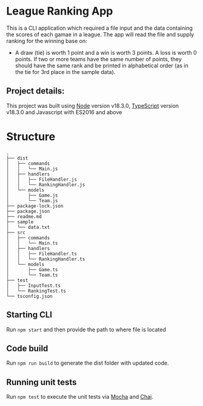 # League Ranking App

This is a CLI application which required a file input and the data containing the scores of each gamae in a league. The app will read the file and supply ranking for the winning base on:

* A draw (tie) is worth 1 point and a win is worth 3 points. A loss is worth 0 points. If two or more teams have the same number of points, they should have the same rank and be printed in alphabetical order (as in the tie for 3rd place in the sample data).

## Project details:

This project was built using [Node](https://nodejs.org/) version v18.3.0, [TypeScript](https://typescriptlang.org) version v18.3.0 and Javascript with ES2016 and above

# Structure



```
.
├── dist
│   ├── commands
│   │   └── Main.js
│   ├── handlers
│   │   ├── FileHandler.js
│   │   └── RankingHandler.js
│   └── models
│       ├── Game.js
│       └── Team.js
├── package-lock.json
├── package.json
├── readme.md
├── sample
│   └── data.txt
├── src
│   ├── commands
│   │   └── Main.ts
│   ├── handlers
│   │   ├── FileHandler.ts
│   │   └── RankingHandler.ts
│   └── models
│       ├── Game.ts
│       └── Team.ts
├── test
│   ├── InputTest.ts
│   └── RankingTest.ts
└── tsconfig.json

```

## Starting CLI

Run  `npm start` and then provide the path to where file is located

## Code build

Run `npm run build` to generate the dist folder with updated code. 

## Running unit tests

Run `npm test` to execute the unit tests via [Mocha](https://mochajs.org) and [Chai](https://www.chaijs.com).